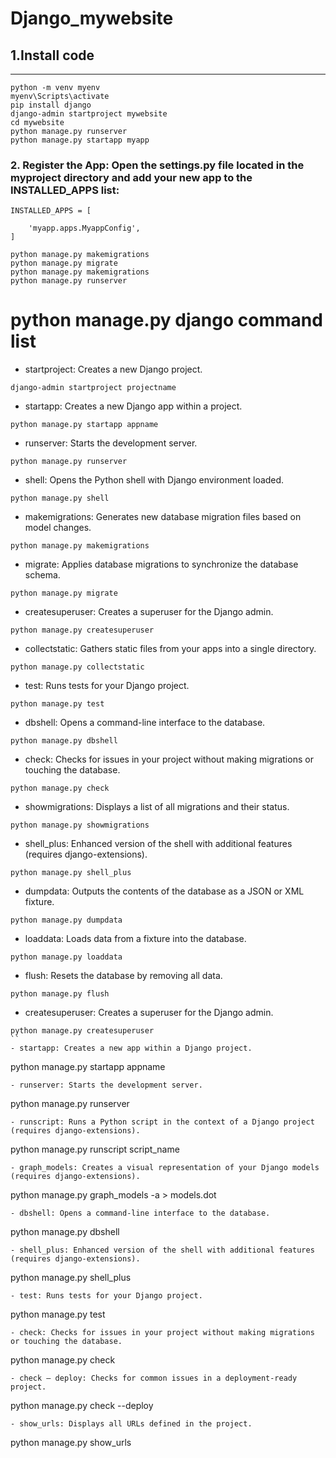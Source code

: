 # Django_mywebsite

## 1.Install code
___

```
python -m venv myenv
myenv\Scripts\activate
pip install django
django-admin startproject mywebsite
cd mywebsite
python manage.py runserver
python manage.py startapp myapp

```
### 2. Register the App: Open the settings.py file located in the myproject directory and add your new app to the INSTALLED_APPS list:

```
INSTALLED_APPS = [
    
    'myapp.apps.MyappConfig',
]

```

```
python manage.py makemigrations
python manage.py migrate
python manage.py makemigrations
python manage.py runserver
```

# python manage.py django command list

- startproject: Creates a new Django project.
```
django-admin startproject projectname
```
- startapp: Creates a new Django app within a project.
```
python manage.py startapp appname
```
- runserver: Starts the development server.
```
python manage.py runserver
```
- shell: Opens the Python shell with Django environment loaded.
```
python manage.py shell

```
- makemigrations: Generates new database migration files based on model changes.
```
python manage.py makemigrations
```
- migrate: Applies database migrations to synchronize the database schema.
```
python manage.py migrate
```
- createsuperuser: Creates a superuser for the Django admin.
```
python manage.py createsuperuser
```
- collectstatic: Gathers static files from your apps into a single directory.
```
python manage.py collectstatic
```
- test: Runs tests for your Django project.
```
python manage.py test
```
- dbshell: Opens a command-line interface to the database.

```
python manage.py dbshell
```
- check: Checks for issues in your project without making migrations or touching the database.
```
python manage.py check
```
- showmigrations: Displays a list of all migrations and their status.
```
python manage.py showmigrations
```
- shell_plus: Enhanced version of the shell with additional features (requires django-extensions).
```
python manage.py shell_plus
```
- dumpdata: Outputs the contents of the database as a JSON or XML fixture.
```
python manage.py dumpdata
```
- loaddata: Loads data from a fixture into the database.
```
python manage.py loaddata
```
- flush: Resets the database by removing all data.
```
python manage.py flush
```
- createsuperuser: Creates a superuser for the Django admin.

```
python manage.py createsuperuser
``
- startapp: Creates a new app within a Django project.
```
python manage.py startapp appname
```
- runserver: Starts the development server.
```
python manage.py runserver
```
- runscript: Runs a Python script in the context of a Django project (requires django-extensions).
```
python manage.py runscript script_name
```
- graph_models: Creates a visual representation of your Django models (requires django-extensions).
```
python manage.py graph_models -a > models.dot
```
- dbshell: Opens a command-line interface to the database.
```
python manage.py dbshell
```
- shell_plus: Enhanced version of the shell with additional features (requires django-extensions).
```
python manage.py shell_plus
```
- test: Runs tests for your Django project.
```
python manage.py test
```
- check: Checks for issues in your project without making migrations or touching the database.
```
python manage.py check
```
- check — deploy: Checks for common issues in a deployment-ready project.
```
python manage.py check --deploy
```
- show_urls: Displays all URLs defined in the project.
```
python manage.py show_urls
```